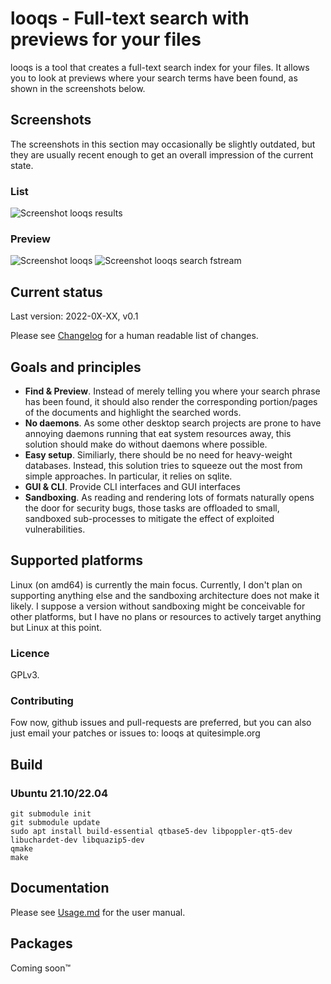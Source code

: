 # looqs - Full-text search with previews for your files
looqs is a tool that creates a full-text search index for your files. It allows you to look at previews where your
search terms have been found, as shown in the screenshots below.


## Screenshots
The screenshots in this section may occasionally be slightly outdated, but they are usually recent enough to get an overall impression of the current state.

### List
![Screenshot looqs results](https://garage.quitesimple.org/assets/looqs/opearting_systems_looqs.png)

### Preview
![Screenshot looqs](https://garage.quitesimple.org/assets/looqs/orwell.png)
![Screenshot looqs search fstream](https://garage.quitesimple.org/assets/looqs/fstream_write.png)


## Current status
Last version: 2022-0X-XX, v0.1

Please see [Changelog](CHANGELOG.md) for a human readable list of changes. 


## Goals and principles
 * **Find & Preview**. Instead of merely telling you where your search phrase has been found, it should also render the corresponding portion/pages of the documents and highlight the searched words.
 * **No daemons**. As some other desktop search projects are prone to have annoying daemons running that eat system resources away, this solution should make do without daemons where possible.
 * **Easy setup**. Similiarly, there should be no need for heavy-weight databases. Instead, this solution tries to squeeze out the most from simple approaches. In particular, it relies on sqlite.
 * **GUI & CLI**. Provide CLI interfaces and GUI interfaces
 * **Sandboxing**. As reading and rendering lots of formats naturally opens the door for security bugs, those tasks are offloaded to small, sandboxed sub-processes to mitigate the effect of exploited vulnerabilities.

## Supported platforms
Linux (on amd64) is currently the main focus. Currently, I don't plan on supporting anything else and the sandboxing architecture does not make it likely. I suppose a version without sandboxing might be conceivable for other platforms, but I have no plans or resources to actively target anything but Linux at this point.

### Licence
GPLv3. 

### Contributing
Fow now, github issues and pull-requests are preferred, but you can also just email
your patches or issues to: looqs at quitesimple.org


## Build

### Ubuntu 21.10/22.04
```
git submodule init
git submodule update
sudo apt install build-essential qtbase5-dev libpoppler-qt5-dev libuchardet-dev libquazip5-dev
qmake
make
```



## Documentation
Please see [Usage.md](USAGE.md) for the user manual. 

## Packages
Coming soon™
